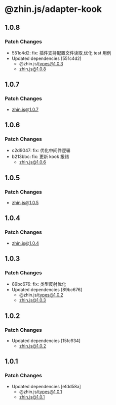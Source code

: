# @zhin.js/adapter-kook

## 1.0.8

### Patch Changes

- 551c4d2: fix: 插件支持配置文件读取,优化 test 用例
- Updated dependencies [551c4d2]
  - @zhin.js/types@1.0.3
  - zhin.js@1.0.8

## 1.0.7

### Patch Changes

- zhin.js@1.0.7

## 1.0.6

### Patch Changes

- c2d9047: fix: 优化中间件逻辑
- b213bbc: fix: 更新 kook 报错
  - zhin.js@1.0.6

## 1.0.5

### Patch Changes

- zhin.js@1.0.5

## 1.0.4

### Patch Changes

- zhin.js@1.0.4

## 1.0.3

### Patch Changes

- 89bc676: fix: 类型反射优化
- Updated dependencies [89bc676]
  - @zhin.js/types@1.0.2
  - zhin.js@1.0.3

## 1.0.2

### Patch Changes

- Updated dependencies [15fc934]
  - zhin.js@1.0.2

## 1.0.1

### Patch Changes

- Updated dependencies [efdd58a]
  - @zhin.js/types@1.0.1
  - zhin.js@1.0.1
